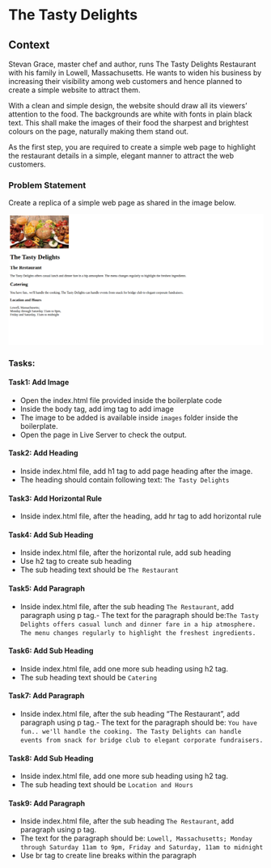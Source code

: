 # The Tasty Delights

## Context

Stevan Grace, master chef and author, runs The Tasty Delights Restaurant with his family in Lowell, Massachusetts. He wants to widen his business by increasing their visibility among web customers and hence planned to create a simple website to attract them.

With a clean and simple design, the website should draw all its viewers’ attention to the food. The backgrounds are white with fonts in plain black text. This shall make the images of their food the sharpest and brightest colours on the page, naturally making them stand out. 

As the first step, you are required to create a simple web page to highlight the restaurant details in a simple, elegant manner to attract the web customers.

### Problem Statement

Create a replica of a simple web page as shared in the image below.

![](./The-Tasty-Delights.png)

### Tasks:

#### Task1: Add Image

- Open the index.html file provided inside the boilerplate code​
- Inside the body tag, add img tag to add image​
- The image to be added is available inside `images` folder inside the boilerplate.​
- Open the page in Live Server to check the output. 

#### Task2: Add Heading

- Inside index.html file, add h1 tag to add page heading after the image.​
- The heading should contain following text​: `The Tasty Delights`

#### Task3: Add Horizontal Rule

- Inside index.html file, after the heading, add hr tag to add horizontal rule

#### Task4: Add Sub Heading

- Inside index.html file, after the horizontal rule, add sub heading​
- Use h2 tag to create sub heading​
- The sub heading text should be `The Restaurant`

#### Task5: Add Paragraph

- Inside index.html file, after the sub heading `The Restaurant`, add paragraph using p tag.​- The text for the paragraph should be:`The Tasty Delights offers casual lunch and dinner fare in a hip atmosphere. The menu changes regularly to highlight the freshest ingredients.`

#### Task6: Add Sub Heading
- Inside index.html file, add one more sub heading using h2 tag.​
- The sub heading text should be `Catering`

#### Task7: Add Paragraph
- Inside index.html file, after the sub heading “The Restaurant”, add paragraph using p tag.​- The text for the paragraph should be​: `You have fun.. we'll handle the cooking. The Tasty Delights can handle events from snack for bridge club to elegant corporate fundraisers.`

#### Task8: Add Sub Heading
- Inside index.html file, add one more sub heading using h2 tag.​
- The sub heading text should be `Location and Hours`

#### Task9: Add Paragraph
- Inside index.html file, after the sub heading `The Restaurant`, add paragraph using p tag.​
- The text for the paragraph should be​: `Lowell, Massachusetts;​
                                         Monday through Saturday 11am to 9pm,​
                                        Friday and Saturday, 11am to midnight`
- Use br tag to create line breaks within the paragraph